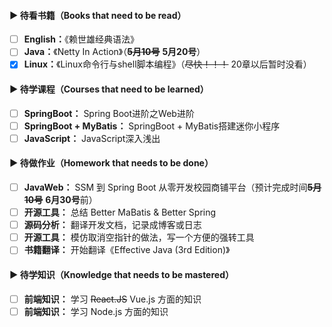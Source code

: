 #### ▶ 待看书籍（Books that need to be read）

- [ ] **English：**《赖世雄经典语法》
- [ ] **Java：**《Netty In Action》（~~**5月10号**~~ **5月20号**）
- [x] **Linux：**《Linux命令行与shell脚本编程》（~~尽快！！！~~ 20章以后暂时没看）

#### ▶ 待学课程（Courses that need to be learned）

- [ ] **SpringBoot：** Spring Boot进阶之Web进阶
- [ ] **SpringBoot + MyBatis：** SpringBoot + MyBatis搭建迷你小程序
- [ ] **JavaScript：** JavaScript深入浅出

#### ▶ 待做作业（Homework that needs to be done）

- [ ] **JavaWeb：** SSM 到 Spring Boot 从零开发校园商铺平台（预计完成时间~~**5月10号**~~ **6月30号**前）
- [ ] **开源工具：**  总结 Better MaBatis & Better Spring
- [ ] **源码分析：**  翻译开发文档，记录成博客或日志
- [ ] **开源工具：**  模仿取消空指针的做法，写一个方便的强转工具
- [ ] **书籍翻译：**  开始翻译《Effective Java (3rd Edition)》

#### ▶ 待学知识（Knowledge that needs to be mastered）

- [ ] **前端知识：** 学习 ~~React.JS~~ Vue.js 方面的知识
- [ ] **前端知识：** 学习 Node.js 方面的知识